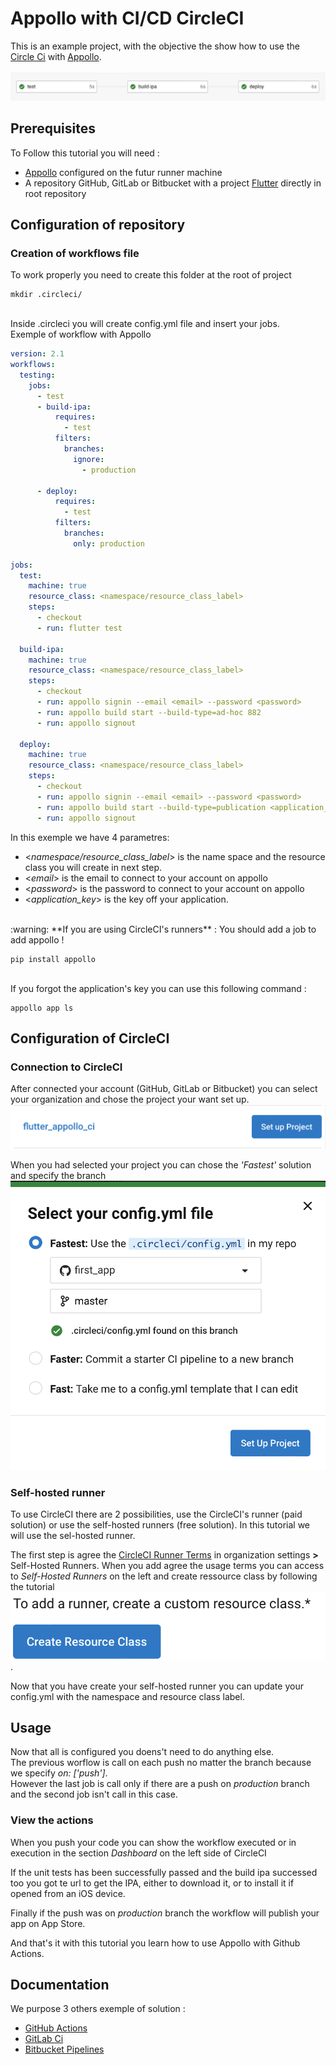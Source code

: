 <h1>Appollo with CI/CD CircleCI</h1>

This is an example project, with the objective the show how to use the [Circle Ci](https://circleci.com) with [Appollo](https://github.com/Appollo-CLI/Appollo "The easy way to setup, build & release flutter apps for iOS on Linux, Windows and MacOS").  
<br>
![workflow](/.images/workflow.jpg "workflow")

<h2>Prerequisites</h2>

To Follow this tutorial you will need :
- [Appollo](https://github.com/Appollo-CLI/Appollo) configured on the futur runner machine
- A repository GitHub, GitLab or Bitbucket with a project [Flutter](https://docs.flutter.dev/get-started/install) directly in root repository

<h2>Configuration of repository</h2>

<h3>Creation of workflows file</h3>
To work properly you need to create this folder at the root of project 

```
mkdir .circleci/
```

<br>
Inside .circleci you will create config.yml file and insert your jobs.

<br>  
Exemple of workflow with Appollo

```YAML 
version: 2.1
workflows:
  testing:
    jobs:
      - test
      - build-ipa:
          requires:
            - test
          filters:
            branches:
              ignore: 
                - production

      - deploy:
          requires:
            - test
          filters:
            branches:
              only: production
      
jobs:
  test:
    machine: true
    resource_class: <namespace/resource_class_label>
    steps:
      - checkout
      - run: flutter test

  build-ipa:
    machine: true
    resource_class: <namespace/resource_class_label>
    steps:
      - checkout
      - run: appollo signin --email <email> --password <password>
      - run: appollo build start --build-type=ad-hoc 882
      - run: appollo signout

  deploy:
    machine: true
    resource_class: <namespace/resource_class_label>
    steps:
      - checkout
      - run: appollo signin --email <email> --password <password>
      - run: appollo build start --build-type=publication <application_key>
      - run: appollo signout

```

In this exemple we have 4 parametres:
- <*namespace/resource_class_label*> is the name space and the resource class you will create in next step.
- <*email*> is the email to connect to your account on appollo
- <*password*> is the password to connect to your account on appollo
- <*application_key*> is the key off your application. 

<br>  
:warning: **If you are using CircleCI's runners** : You should add a job to add appollo ! 

```
pip install appollo 
```

<br>
If you forgot the application's key you can use this following command : 

```
appollo app ls
```


<h2>Configuration of CircleCI</h2>

<h3>Connection to CircleCI</h3>

After connected your account (GitHub, GitLab or Bitbucket) you can select your organization and chose the project your want set up.  
![set up project](/.images/setUp.jpg "set up project")

When you had selected your project you can chose the *'Fastest'* solution and specify the branch
![set up project modal](/.images/modal.jpg "set up project modal")

<h3>Self-hosted runner</h3>

To use CircleCI there are 2 possibilities, use the  CircleCI's runner (paid solution) or use the self-hosted runners (free solution).
In this tutorial we will use the sel-hosted runner.

The first step is agree the [CircleCI Runner Terms](https://circleci.com/legal/runner-terms) in organization settings **>** Self-Hosted Runners.
When you add agree the usage terms you can access to *Self-Hosted Runners* on the left and create ressource class by following the tutorial 
![create ressource class](/.images/createressourceclass.jpg "create ressource class").

Now that you have create your self-hosted runner you can update your config.yml with the namespace and resource class label.

<h2>Usage</h2>

Now that all is configured you doens't need to do anything else.  
The previous worflow is call on each push no matter the branch because we specify *on: ['push']*.  
However the last job is call only if there are a push on *production* branch and the second job isn't call in this case.

<h3>View the actions</h3>

When you push your code you can show the workflow executed or in execution in the section *Dashboard* on the left side of CircleCI

If the unit tests has been successfully passed and the build ipa successed too you got te url to get the IPA, either to download it, or to install it if opened from an iOS device.

Finally if the push was on *production* branch the workflow will publish your app on App Store.

And that's it with this tutorial you learn how to use Appollo with Github Actions.

<h2>Documentation</h2>
We purpose 3 others exemple of solution :

- [GitHub Actions](https://github.com/NathanSepul/flutter_ci_appollo)
- [GitLab Ci](https://gitlab.com/NathanSepul/flutter_ci_appollo)
- [Bitbucket Pipelines](https://bitbucket.org/appollo-ci-cd/flutter_appollo_ci)

